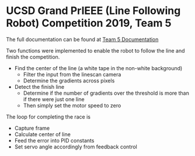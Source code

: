 # UCSD Grand PrIEEE (Line Following Robot) Competition 2019, Team 5

The full documentation can be found at [Team 5 Documentation](https://drive.google.com/file/d/1QUnVXjLTIUAFoJQuONkuO3ktRH37gFut/view)

Two functions were implemented to enable the robot to follow the line and finish the competition. 
* Find the center of the line (a white tape in the non-white background)
  * Filter the input from the linescan camera
  * Determine the gradients across pixels
* Detect the finish line
  * Determine if the number of gradients over the threshold is more than if there were just one line
  * Then simply set the motor speed to zero

The loop for completing the race is
* Capture frame
* Calculate center of line
* Feed the error into PID constants
* Set servo angle accordingly from feedback control
